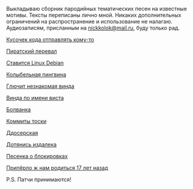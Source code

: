 Выкладываю сборник пародийных тематических песен на известные мотивы. Тексты переписаны лично мной. Никаких дополнительных ограничений на распространение и использование не налагаю. Аудиозаписям, присланным на nickkolok@mail.ru, буду только рад.

[Кусочек кода отправлять кому-то](my/Кусочек_кода.md)

[Пиратский перевал](my/Пиратский_перевал.md)

[Ставится Linux Debian](my/Ставится_Linux_Debian.md)

[Колыбельная пингвина](my/Ctrl_Alt_Del.md)

[Глючит незнакомая винда](my/Глючит_незнакомая_винда.md)

[Винда по имени виста](my/Винда_по_имени_виста.md)

[Болванка](my/Болванка.md)

[Коммиты тоски](my/Коммиты_тоски.md)

[Ддосерская](my/Ддосерская.md)

[Дотянись издалека](my/Дотянись_издалека.md)

[Песенка о блокировках](my/Песенка_о_блокировках.md)

[Припёрло ж нам родиться 17 лет назад](my/Припёрло_ж_нам_родиться_17_лет_назад.md)

P.S. Патчи принимаются!
